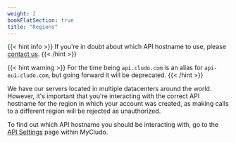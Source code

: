```yaml
---
weight: 2
bookFlatSection: true
title: "Regions"
---
```


{{< hint info >}}
If you're in doubt about which API hostname to use, please <a href="https://www.cludo.com/contact/" target="_blank">contact us</a>.
{{< /hint >}}

{{< hint warning >}}
For the time being `api.cludo.com` is an alias for `api-eu1.cludo.com`, but going forward it will be deprecated.
{{< /hint >}}


We have our servers located in multiple datacenters around the world. However, it's important that you're interacting with the correct API hostname for the region in which your account was created, as making calls to a different region will be rejected as unauthorized.

To find out which API hostname you should be interacting with, go to the <a href="https://my.cludo.com/settings/api-settings" target="_blank">API Settings</a> page within MyCludo.